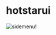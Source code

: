 # hotstarui
![sidemenu!](file:///C:/Users/karan%20bisht/Downloads/Screenshot_2022-08-17-20-40-32-729_com.example.hotstarui.jpg)
